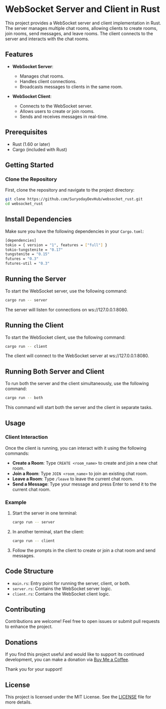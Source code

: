# WebSocket Server and Client in Rust

This project provides a WebSocket server and client implementation in Rust. The server manages multiple chat rooms, allowing clients to create rooms, join rooms, send messages, and leave rooms. The client connects to the server and interacts with the chat rooms.

## Features

- **WebSocket Server**:
  - Manages chat rooms.
  - Handles client connections.
  - Broadcasts messages to clients in the same room.

- **WebSocket Client**:
  - Connects to the WebSocket server.
  - Allows users to create or join rooms.
  - Sends and receives messages in real-time.

## Prerequisites

- Rust (1.60 or later)
- Cargo (included with Rust)

## Getting Started

### Clone the Repository

First, clone the repository and navigate to the project directory:

  ```bash
  git clone https://github.com/SuryodayDevHub/websocket_rust.git
  cd websocket_rust
  ```

## Install Dependencies

Make sure you have the following dependencies in your `Cargo.toml`:

  ```bash
  [dependencies]
  tokio = { version = "1", features = ["full"] }
  tokio-tungstenite = "0.17"
  tungstenite = "0.15"
  futures = "0.3"
  futures-util = "0.3"
  ```

## Running the Server

To start the WebSocket server, use the following command:

  ```bash
  cargo run -- server
  ```

The server will listen for connections on ws://127.0.0.1:8080.

## Running the Client

To start the WebSocket client, use the following command:

  ```bash
  cargo run -- client
  ```

The client will connect to the WebSocket server at ws://127.0.0.1:8080.


## Running Both Server and Client

To run both the server and the client simultaneously, use the following command:


  ```bash
  cargo run -- both
  ```

This command will start both the server and the client in separate tasks.

## Usage

### Client Interaction

Once the client is running, you can interact with it using the following commands:

- **Create a Room**: Type `CREATE <room_name>` to create and join a new chat room.
- **Join a Room**: Type `JOIN <room_name>` to join an existing chat room.
- **Leave a Room**: Type `/leave` to leave the current chat room.
- **Send a Message**: Type your message and press Enter to send it to the current chat room.

### Example

1. Start the server in one terminal:

    ```bash
    cargo run -- server
    ```

2. In another terminal, start the client:

    ```bash
    cargo run -- client
    ```

3. Follow the prompts in the client to create or join a chat room and send messages.

## Code Structure

- `main.rs`: Entry point for running the server, client, or both.
- `server.rs`: Contains the WebSocket server logic.
- `client.rs`: Contains the WebSocket client logic.

## Contributing

Contributions are welcome! Feel free to open issues or submit pull requests to enhance the project.

## Donations

If you find this project useful and would like to support its continued development, you can make a donation via [Buy Me a Coffee](https://buymeacoffee.com/aarambhdevhub
).

Thank you for your support!

## License

This project is licensed under the MIT License. See the [LICENSE](LICENSE) file for more details.
